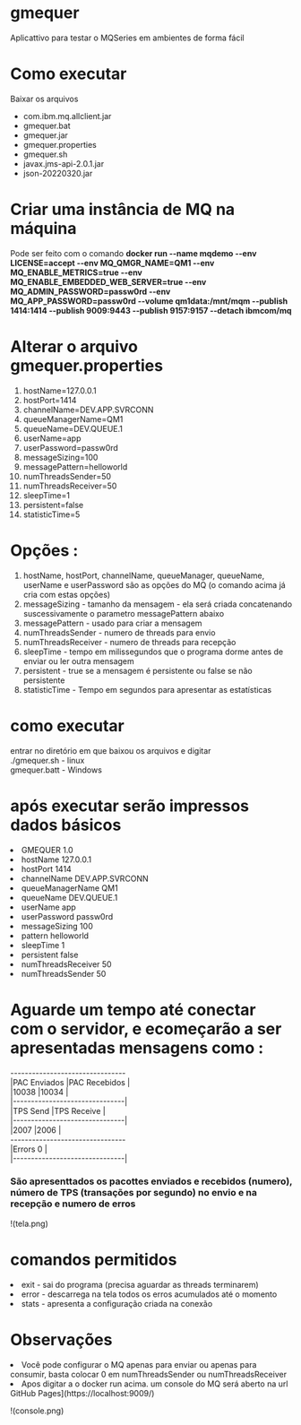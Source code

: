 # gmequer
Aplicattivo para testar o MQSeries em ambientes de forma fácil 

# Como executar 
Baixar os arquivos 
- com.ibm.mq.allclient.jar
- gmequer.bat
- gmequer.jar
- gmequer.properties
- gmequer.sh
- javax.jms-api-2.0.1.jar
- json-20220320.jar

# Criar uma instância de MQ na máquina
Pode ser feito com o comando 
**docker run --name mqdemo --env LICENSE=accept --env MQ_QMGR_NAME=QM1 --env MQ_ENABLE_METRICS=true --env MQ_ENABLE_EMBEDDED_WEB_SERVER=true --env MQ_ADMIN_PASSWORD=passw0rd --env MQ_APP_PASSWORD=passw0rd --volume qm1data:/mnt/mqm --publish 1414:1414 --publish 9009:9443 --publish 9157:9157 --detach ibmcom/mq**

# Alterar o arquivo gmequer.properties
1. hostName=127.0.0.1
2. hostPort=1414
3. channelName=DEV.APP.SVRCONN
4. queueManagerName=QM1
5. queueName=DEV.QUEUE.1
6. userName=app
7. userPassword=passw0rd
8. messageSizing=100
9. messagePattern=helloworld
10. numThreadsSender=50
11. numThreadsReceiver=50
12. sleepTime=1
13. persistent=false
14. statisticTime=5

# Opções :
1. hostName, hostPort, channelName, queueManager, queueName, userName e userPassword são as opções do MQ (o comando acima já cria com estas opções)
2. messageSizing - tamanho da mensagem - ela será criada concatenando suscessivamente o parametro messagePattern abaixo
3. messagePattern - usado para criar a mensagem
4. numThreadsSender - numero de threads para envio
5. numThreadsReceiver - numero de threads para recepção
6. sleepTime - tempo em milissegundos que o programa dorme antes de enviar ou ler outra mensagem
7. persistent - true se a mensagem é persistente ou false se não persistente
8. statisticTime - Tempo em segundos para apresentar as estatísticas 

# como executar
entrar no diretório em que baixou os arquivos e digitar </br>
./gmequer.sh - linux </br>
gmequer.batt - Windows </br>

# após executar serão impressos dados básicos 
<li> GMEQUER 1.0 </li>
<li> hostName 127.0.0.1</li>
<li> hostPort 1414</li>
<li> channelName DEV.APP.SVRCONN</li>
<li> queueManagerName QM1</li>
<li> queueName DEV.QUEUE.1</li>
<li> userName app</li>
<li> userPassword passw0rd</li>
<li> messageSizing 100</li>
<li> pattern helloworld</li>
<li> sleepTime 1</li>
<li> persistent false</li>
<li> numThreadsReceiver 50</li>
<li> numThreadsSender 50</li>

# Aguarde um tempo até conectar com o servidor, e ecomeçarão a ser apresentadas mensagens como : 

--------------------------------</br>
|PAC Enviados   |PAC Recebidos  |</br>
|10038          |10034          |</br>
|-------------------------------|</br>
|TPS Send       |TPS Receive    |</br>
|-------------------------------|</br>
|2007           |2006           |</br>
--------------------------------</br>
|Errors   0     |</br>
|-------------------------------|</br>

### São apresenttados os pacottes enviados e recebidos (numero), número de TPS (transações por segundo) no envio e na recepção e numero de erros
!(tela.png)

# comandos permitidos 
<li>exit - sai do programa (precisa aguardar as threads terminarem)</li>
<li>error - descarrega na tela todos os erros acumulados até o momento</li>
<li>stats - apresenta a configuração criada na conexão </li>

# Observações 
<li>Você pode configurar o MQ apenas para enviar ou apenas para consumir, basta colocar 0 em numThreadsSender ou numThreadsReceiver</li>
<li>Apos digitar a o docker run acima. um console do MQ será aberto na url GitHub Pages](https://localhost:9009/)</li>

!(console.png)


